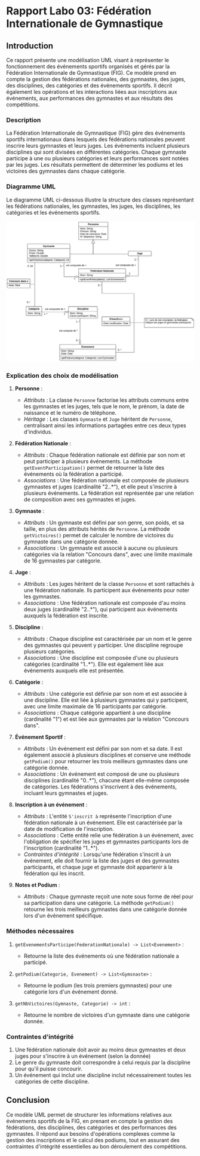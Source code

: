 # Rapport Labo 03: Fédération Internationale de Gymnastique

## Introduction

Ce rapport présente une modélisation UML visant à représenter le fonctionnement des événements sportifs organisés et gérés par la Fédération Internationale de Gymnastique (FIG). Ce modèle prend en compte la gestion des fédérations nationales, des gymnastes, des juges, des disciplines, des catégories et des événements sportifs. Il décrit également les opérations et les interactions liées aux inscriptions aux événements, aux performances des gymnastes et aux résultats des compétitions.

### Description

La Fédération Internationale de Gymnastique (FIG) gère des événements sportifs internationaux dans lesquels des fédérations nationales peuvent inscrire leurs gymnastes et leurs juges. Les événements incluent plusieurs disciplines qui sont divisées en différentes catégories. Chaque gymnaste participe à une ou plusieurs catégories et leurs performances sont notées par les juges. Les résultats permettent de déterminer les podiums et les victoires des gymnastes dans chaque catégorie.

### Diagramme UML

Le diagramme UML ci-dessous illustre la structure des classes représentant les fédérations nationales, les gymnastes, les juges, les disciplines, les catégories et les événements sportifs.

![Diagramme UML Fédération Internationale de Gymnastique](./imgs/Schéma.png)

### Explication des choix de modélisation

1. **Personne** :

   - _Attributs_ : La classe `Personne` factorise les attributs communs entre les gymnastes et les juges, tels que le nom, le prénom, la date de naissance et le numéro de téléphone.
   - _Héritage_ : Les classes `Gymnaste` et `Juge` héritent de `Personne`, centralisant ainsi les informations partagées entre ces deux types d'individus.

2. **Fédération Nationale** :

   - _Attributs_ : Chaque fédération nationale est définie par son nom et peut participer à plusieurs événements. La méthode `getEventParticipation()` permet de retourner la liste des événements où la fédération a participé.
   - _Associations_ : Une fédération nationale est composée de plusieurs gymnastes et juges (cardinalité "2..\*"), et elle peut s'inscrire à plusieurs événements. La fédération est représentée par une relation de composition avec ses gymnastes et juges.

3. **Gymnaste** :

   - _Attributs_ : Un gymnaste est défini par son genre, son poids, et sa taille, en plus des attributs hérités de `Personne`. La méthode `getVictoires()` permet de calculer le nombre de victoires du gymnaste dans une catégorie donnée.
   - _Associations_ : Un gymnaste est associé à aucune ou plusieurs catégories via la relation "Concours dans", avec une limite maximale de 16 gymnastes par catégorie.

4. **Juge** :

   - _Attributs_ : Les juges héritent de la classe `Personne` et sont rattachés à une fédération nationale. Ils participent aux événements pour noter les gymnastes.
   - _Associations_ : Une fédération nationale est composée d'au moins deux juges (cardinalité "2..\*"), qui participent aux événements auxquels la fédération est inscrite.

5. **Discipline** :

   - _Attributs_ : Chaque discipline est caractérisée par un nom et le genre des gymnastes qui peuvent y participer. Une discipline regroupe plusieurs catégories.
   - _Associations_ : Une discipline est composée d'une ou plusieurs catégories (cardinalité "1..\*"). Elle est également liée aux événements auxquels elle est présentée.

6. **Catégorie** :

   - _Attributs_ : Une catégorie est définie par son nom et est associée à une discipline. Elle est liée à plusieurs gymnastes qui y participent, avec une limite maximale de 16 participants par catégorie.
   - _Associations_ : Chaque catégorie appartient à une discipline (cardinalité "1") et est liée aux gymnastes par la relation "Concours dans".

7. **Événement Sportif** :

   - _Attributs_ : Un événement est défini par son nom et sa date. Il est également associé à plusieurs disciplines et conserve une méthode `getPodium()` pour retourner les trois meilleurs gymnastes dans une catégorie donnée.
   - _Associations_ : Un événement est composé de une ou plusieurs disciplines (cardinalité "0..\*"), chacune étant elle-même composée de catégories. Les fédérations s'inscrivent à des événements, incluant leurs gymnastes et juges.

8. **Inscription à un événement** :

   - _Attributs_ : L'entité `S'inscrit à` représente l'inscription d'une fédération nationale à un événement. Elle est caractérisée par la date de modification de l'inscription.
   - _Associations_ : Cette entité relie une fédération à un événement, avec l'obligation de spécifier les juges et gymnastes participants lors de l'inscription (cardinalité "1..\*").
   - _Contraintes d'intégrité_ : Lorsqu'une fédération s'inscrit à un événement, elle doit fournir la liste des juges et des gymnastes participants, et chaque juge et gymnaste doit appartenir à la fédération qui les inscrit.

9. **Notes et Podium** :
   - _Attributs_ : Chaque gymnaste reçoit une note sous forme de réel pour sa participation dans une catégorie. La méthode `getPodium()` retourne les trois meilleurs gymnastes dans une catégorie donnée lors d'un événement spécifique.

### Méthodes nécessaires

1. `getEvenementsParticipe(FederationNationale) -> List<Evenement>` :

   - Retourne la liste des événements où une fédération nationale a participé.

2. `getPodium(Categorie, Evenement) -> List<Gymsnaste>` :

   - Retourne le podium (les trois premiers gymnastes) pour une catégorie lors d'un événement donné.

3. `getNbVictoires(Gymnaste, Categorie) -> int` :
   - Retourne le nombre de victoires d'un gymnaste dans une catégorie donnée.

### Contraintes d'intégrité

1. Une fédération nationale doit avoir au moins deux gymnastes et deux juges pour s'inscrire à un événement (selon la donnée)
2. Le genre du gymnaste doit correspondre à celui requis par la discipline pour qu'il puisse concourir.
3. Un événement qui inclut une discipline inclut nécessairement toutes les catégories de cette discipline.

## Conclusion

Ce modèle UML permet de structurer les informations relatives aux événements sportifs de la FIG, en prenant en compte la gestion des fédérations, des disciplines, des catégories et des performances des gymnastes. Il répond aux besoins d'opérations complexes comme la gestion des inscriptions et le calcul des podiums, tout en assurant des contraintes d'intégrité essentielles au bon déroulement des compétitions.
